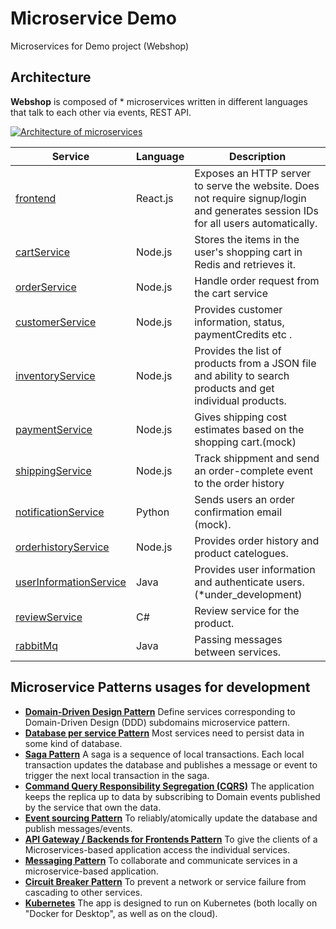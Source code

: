 # Microservice Demo
Microservices for Demo project (Webshop)

## Architecture

**Webshop** is composed of * microservices written in different
languages that talk to each other via events, REST API.

[![Architecture of
microservices](./architecture.jpg)](./architecture.jpg)


| Service                                              | Language      | Description                                                                                                                       |
| ---------------------------------------------------- | ------------- | --------------------------------------------------------------------------------------------------------------------------------- |
| [frontend](./*)                                      | React.js      | Exposes an HTTP server to serve the website. Does not require signup/login and generates session IDs for all users automatically. |
| [cartService](./*)                                   | Node.js       | Stores the items in the user's shopping cart in Redis and retrieves it.                                                           |
| [orderService](./*)                                  | Node.js       | Handle order request from the cart service                        |
| [customerService](./*)                               | Node.js       | Provides customer information, status, paymentCredits etc . |
| [inventoryService](./*)                              | Node.js       | Provides the list of products from a JSON file and ability to search products and get individual products.                        |
| [paymentService](./*)                                | Node.js       | Gives shipping cost estimates based on the shopping cart.(mock)                                |
| [shippingService](./*)                               | Node.js       | Track shippment and send an order-complete event to the order history                                                                                  |
| [notificationService](./*)                           | Python        | Sends users an order confirmation email (mock).                                      |
| [orderhistoryService](./*)                           | Node.js       | Provides order history and product catelogues.                                      
| [userInformationService](./*)                        | Java          | Provides user information and authenticate users. (*under_development)                                                            |
| [reviewService](./*)                                 | C#            | Review service for the product. 
| [rabbitMq](./*)                                      | Java          | Passing messages between services.
  
## Microservice Patterns usages for development

- **[Domain-Driven Design Pattern](https://microservices.io/patterns/decomposition/decompose-by-subdomain.html)**
  Define services corresponding to Domain-Driven Design (DDD) subdomains microservice pattern.
- **[Database per service Pattern](https://microservices.io/patterns/data/database-per-service.html)**
  Most services need to persist data in some kind of database.
- **[Saga Pattern](https://microservices.io/patterns/data/saga.html)**
  A saga is a sequence of local transactions. Each local transaction updates the database and publishes a message or event to trigger the next local transaction in the saga.
- **[Command Query Responsibility Segregation (CQRS)](https://microservices.io/patterns/data/cqrs.html)**
  The application keeps the replica up to data by subscribing to Domain events published by the service that own the data.
- **[Event sourcing Pattern](https://microservices.io/patterns/data/event-sourcing.html)**
  To reliably/atomically update the database and publish messages/events.
- **[API Gateway / Backends for Frontends Pattern](https://microservices.io/patterns/apigateway.html)**
  To give the clients of a Microservices-based application access the individual services.
- **[Messaging Pattern](https://microservices.io/patterns/communication-style/messaging.html)**
  To collaborate and communicate services in a microservice-based application.
- **[Circuit Breaker Pattern](https://microservices.io/patterns/reliability/circuit-breaker.html)**
  To prevent a network or service failure from cascading to other services.
- **[Kubernetes](https://kubernetes.io)**
  The app is designed to run on Kubernetes (both locally on "Docker for
  Desktop", as well as on the cloud).
